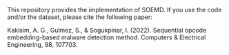 This repository provides the implementation of SOEMD. If you use the code and/or the dataset, please cite the following paper:

Kakisim, A. G., Gulmez, S., & Sogukpinar, I. (2022). Sequential opcode embedding-based malware detection method. Computers & Electrical Engineering, 98, 107703.
